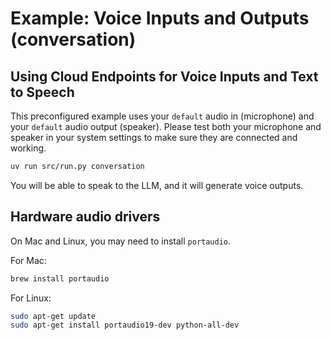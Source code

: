 # Example: Voice Inputs and Outputs (conversation)

## Using Cloud Endpoints for Voice Inputs and Text to Speech

This preconfigured example uses your `default` audio in (microphone) and your `default` audio output (speaker). Please test both your microphone and speaker in your system settings to make sure they are connected and working.

```bash
uv run src/run.py conversation
```

You will be able to speak to the LLM, and it will generate voice outputs.

## Hardware audio drivers

On Mac and Linux, you may need to install `portaudio`. 

For Mac:
```bash
brew install portaudio
```

For Linux:
```bash
sudo apt-get update 
sudo apt-get install portaudio19-dev python-all-dev
```

